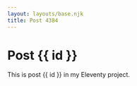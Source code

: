 ```yaml
---
layout: layouts/base.njk
title: Post 4384
---
```


# Post {{ id }}

This is post {{ id }} in my Eleventy project.
